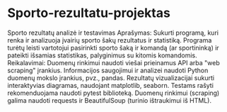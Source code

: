 # Sporto-rezultatu-projektas
Sporto rezultatų analizė ir testavimas
Aprašymas:
Sukurti programą, kuri renka ir analizuoja įvairių sporto šakų rezultatus ir statistiką. Programa turėtų leisti vartotojui pasirinkti sporto šaką ir komandą (ar sportininką) ir pateikti išsamias statistikas, palyginimus su kitomis komandomis.
Reikalavimai:
  Duomenų rinkimui naudoti viešai prieinamus API arba "web scraping" įrankius.
  Informacijos saugojimui ir analizei naudoti Python duomenų mokslo įrankius, pvz., pandas.
  Rezultatų vizualizacijai sukurti interaktyvias diagramas, naudojant matplotlib, seaborn.
  Testams rašyti rekomenduojama naudoti pytest biblioteką.
  Duomenų rinkimui (scraping) galima naudoti requests ir BeautifulSoup (turinio ištraukimui iš HTML).
